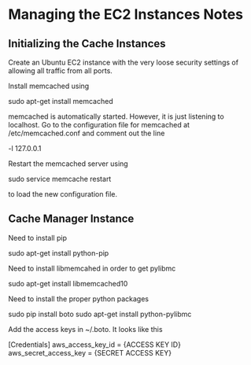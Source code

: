 Managing the EC2 Instances Notes
================================

Initializing the Cache Instances
--------------------------------

Create an Ubuntu EC2 instance with the very loose security settings of allowing all traffic from all ports.

Install memcached using 
  
  sudo apt-get install memcached

 memcached is automatically started. However, it is just listening to localhost. 
 Go to the configuration file for memcached at /etc/memcached.conf and comment out the line

  -l 127.0.0.1

Restart the memcached server using

  sudo service memcache restart

to load the new configuration file.

Cache Manager Instance
----------------------
Need to install pip

  sudo apt-get install python-pip

Need to install libmemcahed in order to get pylibmc

  sudo apt-get install libmemcached10

Need to install the proper python packages

  sudo pip install boto
  sudo apt-get install python-pylibmc

Add the access keys in ~/.boto. It looks like this

  [Credentials]
  aws_access_key_id = {ACCESS KEY ID}
  aws_secret_access_key = {SECRET ACCESS KEY}

  
